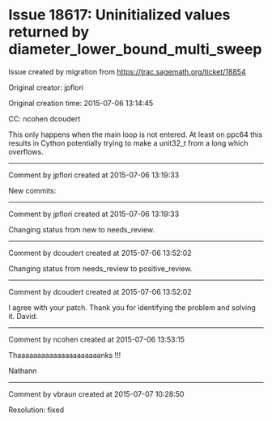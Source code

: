 # Issue 18617: Uninitialized values returned by  diameter_lower_bound_multi_sweep

Issue created by migration from https://trac.sagemath.org/ticket/18854

Original creator: jpflori

Original creation time: 2015-07-06 13:14:45

CC:  ncohen dcoudert

This only happens when the main loop is not entered.
At least on ppc64 this results in Cython potentially trying to make a unit32_t from a long which overflows.


---

Comment by jpflori created at 2015-07-06 13:19:33

New commits:


---

Comment by jpflori created at 2015-07-06 13:19:33

Changing status from new to needs_review.


---

Comment by dcoudert created at 2015-07-06 13:52:02

Changing status from needs_review to positive_review.


---

Comment by dcoudert created at 2015-07-06 13:52:02

I agree with your patch. 
Thank you for identifying the problem and solving it.
David.


---

Comment by ncohen created at 2015-07-06 13:53:15

Thaaaaaaaaaaaaaaaaaaaaanks !!!

Nathann


---

Comment by vbraun created at 2015-07-07 10:28:50

Resolution: fixed

